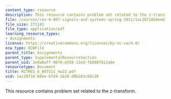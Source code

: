 ```yaml
---
content_type: resource
description: This resource contains problem set related to the z-transform.
file: /courses/res-6-007-signals-and-systems-spring-2011/1ac28716b8eeb7d41628d8b281c68c20_MITRES_6_007S11_hw22.pdf
file_size: 271141
file_type: application/pdf
learning_resource_types:
- Assignments
license: https://creativecommons.org/licenses/by-nc-sa/4.0/
ocw_type: OCWFile
parent_title: Assignments
parent_type: SupplementalResourceSection
parent_uid: 2e9a8aff-96f8-e559-11ed-fb8887012a8e
resourcetype: Document
title: MITRES_6_007S11_hw22.pdf
uid: 1ac28716-b8ee-b7d4-1628-d8b281c68c20
---
```

This resource contains problem set related to the z-transform.